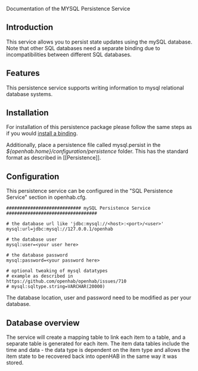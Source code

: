 Documentation of the MYSQL Persistence Service

## Introduction

This service allows you to persist state updates using the mySQL database. Note that other SQL databases need a separate binding due to incompatibilities between different SQL databases.

## Features

This persistence service supports writing information to mysql relational database systems.

## Installation

For installation of this persistence package please follow the same steps as if you would [install a binding](Bindings).

Additionally, place a persistence file called mysql.persist in the _${openhab.home}/configuration/persistence_ folder. This has the standard format as described in [[Persistence]].

## Configuration

This persistence service can be configured in the "SQL Persistence Service" section in openhab.cfg.
```
############################ mySQL Persistence Service ##################################

# the database url like 'jdbc:mysql://<host>:<port>/<user>'
mysql:url=jdbc:mysql://127.0.0.1/openhab

# the database user
mysql:user=<your user here>

# the database password
mysql:password=<your password here>

# optional tweaking of mysql datatypes
# example as described in https://github.com/openhab/openhab/issues/710
# mysql:sqltype.string=VARCHAR(20000)
```
The database location, user and password need to be modified as per your database.

## Database overview
The service will create a mapping table to link each item to a table, and a separate table is generated for each item. The item data tables include the time and data - the data type is dependent on the item type and allows the item state to be recovered back into openHAB in the same way it was stored.